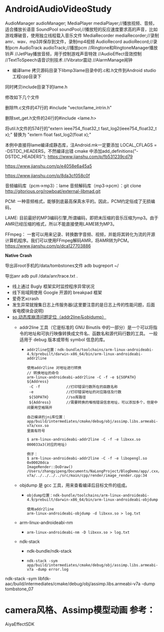 # AndroidAudioVideoStudy

AudioManager audioManager;
MediaPlayer mediaPlayer;//播放视频、音频，适合播放长语音
SoundPool soundPool;//播放短的反应速度要求高的声音，比如游戏爆破音，使用独立线程载入音乐文件
MediaRecorder mediaRecorder;//录制amr、wav、mp3并保存到文件，录制mp4视频
AudioRecord audioRecord;//录制pcm
AudioTrack audioTrack;//播放pcm
//Ringtone和RingtoneManager播放铃声
//JetPlay播放音频，用于控制游戏声音特效
//AudioEffect音效控制
//TextToSpeech语音识别技术
//Vibrator震动
//AlarmManage闹钟

- 编译lame
  拷贝源码目录下libmp3lame目录中的.c和.h文件到Android studio工程cpp目录下

同时拷贝include目录下的lame.h

修改如下几个文件

删除fft.c文件的47行的 #include "vector/lame_intrin.h"

删除set_get.h文件的24行的#include <lame.h>

将util.h文件的574行的"extern ieee754_float32_t fast_log2(ieee754_float32_t x);" 替换为 "extern float fast_log2(float x);"

本例中直接将lame编译成静态库，注Android.mk一定要添加 LOCAL_CFLAGS = -DSTDC_HEADERS，不然编译出错
cmake 中添加add_definitions("-DSTDC_HEADERS");
https://www.jianshu.com/p/fb531239cd79

https://www.jianshu.com/p/e4058e6a45a5

https://www.jianshu.com/p/8da3cf058c0f

音频编码库（pcm->mp3）：lame
音频解码库（mp3->pcm）：git clone http://gitorious.org/rowboat/external-libmad.git

PCM: 一种音频格式，能够到底最高保真水平的。因此，PCM约定俗成了无损编码，

LAME: 目前最好的MP3编码引擎,所谓编码，即把未压缩的音乐压缩为mp3。由于AMR已经压缩的格式，所以不能直接使用LAME转为MP3。

FFmpeg： 一套可以用来记录、转换数字音频、视频，并能将其转化为流的开源计算机程序。我们可以使用FFmpeg解码AMR，将AMR转为PCM。
https://www.jianshu.com/p/dca127703886



**Native Crash**

导出非root手机的/data/tombstones文件
adb bugreport ~/

导出anr
adb pull /data/anr/trace.txt .

- 线上通过 Bugly 框架实时监控程序异常状况
- 线下局域网使用 Google 开源的 breakpad 框架
- 爱奇艺xcrash
- 发生异常就搜集日志上传服务器(这里要注意的是日志上传的性能问题，后面省电模块会说明)
- [so 动态库崩溃问题定位（addr2line与objdump）](https://www.cnblogs.com/yipianchuyun/p/13130155.html)
  - addr2line 工具（它是标准的 GNU Binutils 中的一部分）是一个可以将指令的地址和可执行映像转换成文件名、函数名和源代码行数的工具。
    一般适用于 debug 版本或带有 symbol 信息的库。

    - ```
      addr2line位置：ndk-bundle/toolchains/arm-linux-androideabi-4.9/prebuilt/darwin-x86_64/bin/arm-linux-androideabi-addr2line

      使用addr2line 对地址进行转换
      // 转换地址的命令
      arm-linux-androideabi-addr2line -C -f -e ${SOPATH} ${Address}
       -C -f  			//打印错误行数所在的函数名称
       -e    	   		//打印错误地址的对应路径及行数
       ${SOPATH}  		//so库路径 
       ${Address}		//需要转换的堆栈错误信息地址，可以添加多个，但是中间要用空格隔开

      自己编译的jni库位置：app/build/intermediates/cmake/debug/obj/assimp.libs.armeabi-v7a/xxx.so
      里面有符号

      $ arm-linux-androideabi-addr2line -C -f -e libxxx.so 000033a3(对应的地址)

      例子：
      $ arm-linux-androideabi-addr2line -C -f -e libopengl.so 0x00020dca
      ImageRender::DoDraw()
      /Users/zhangyipeng/Documents/NaLongProject/BlogDemo/app/.cxx/cmake/debug/assimp.libs.armeabi-v7a/../../../../src/main/cpp/render/image_render.cpp:34
      ```
  - objdump 是 gcc 工具，用来查看编译后目标文件的组成。

    - ```
      objdump位置：ndk-bundle/toolchains/arm-linux-androideabi-4.9/prebuilt/darwin-x86_64/bin/arm-linux-androideabi-objdump

      使用addr2line
      arm-linux-androideabi-objdump -d libxxx.so > log.txt
      ```
  - arm-linux-androideabi-nm

    - ```
      arm-linux-androideabi-nm -D libxxx.so > log.txt
      ```
  - ndk-stack

    - ndk-bundle/ndk-stack
    - ```
      ndk-stack -sym app/build/intermediates/cmake/debug/obj/assimp.libs.armeabi-v7a -dump error.log
      ```


ndk-stack -sym libfdk-aac/build/intermediates/cmake/debug/obj/assimp.libs.armeabi-v7a -dump tombstone_07


# camera风格、Assimp模型动画 参考：
AiyaEffectSDK